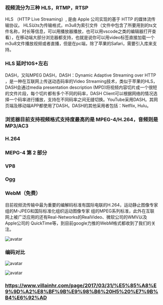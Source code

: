 ### 视频流分为三种 HLS，RTMP，RTSP

HLS （HTTP Live Streaming）, 是由 Apple 公司实现的基于 HTTP 的媒体流传输协议。
HLS以ts为传输格式，m3u8为索引文件（文件中包含了所要用到的ts文件名称，时长等信息，可以用播放器播放，也可以用vscode之类的编辑器打开查看），在移动端大部分浏览器都支持，也就是说你可以用video标签直接加载一个m3u8文件播放视频或者直播，但是在pc端，除了苹果的Safari，需要引入库来支持。

### HLS 延时10S+左右

DASH，又叫MPEG DASH，DASH：Dynamic Adaptive Streaming over HTTP ，是一种在互联网上传送动态码率的Video Streaming技术，类似于苹果的HLS，DASH会通过media presentation description (MPD)将视频内容切片成一个很短的文件片段，每个切片都有多个不同的码率，DASH Client可以根据网络的情况选择一个码率进行播放，支持在不同码率之间无缝切换。YouTube采用DASH。其网页端及移动端APP都使用了DASH。DASH的其他采用者包括：Netflix, Hulu。

### 浏览器目前支持视频格式支持度最高的是 MPEG-4/H.264，音频则是 MP3/AC3
### H.264
### MEPG-4 第 2 部分
### VP8
### Ogg
### WebM（免费）

目前视频流传输中最为重要的编解码标准有国际电联的H.264，运动静止图像专家组的M-JPEG和国际标准化组织运动图像专家 组的MPEG系列标准，此外在互联网上被广泛应用的还有Real-Networks的RealVideo、微软公司的WMV以及Apple公司的 QuickTime等，到目前google力推的WebM格式都收到了我们的关注。

![avatar](https://upload-images.jianshu.io/upload_images/713063-15e09f1d003fae0e.jpg?imageMogr2/auto-orient/strip|imageView2/2/w/550/format/webp)

### 编码对比

![avatar](https://upload-images.jianshu.io/upload_images/713063-0cc2a7bc621389b8.jpg?imageMogr2/auto-orient/strip|imageView2/2/w/468/format/webp)

![avatar](https://upload-images.jianshu.io/upload_images/713063-c8c662039135065d.png?imageMogr2/auto-orient/strip|imageView2/2/w/500/format/webp)

### https://www.villainhr.com/page/2017/03/31/%E5%85%A8%E9%9D%A2%E8%BF%9B%E9%98%B6%20H5%20%E7%9B%B4%E6%92%AD